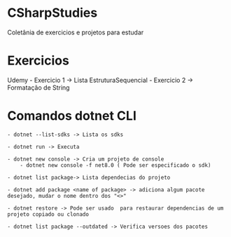 # CSharpStudies
Coletânia de exercicios e projetos para estudar

# Exercicios
Udemy
    - Exercicio 1 -> Lista EstruturaSequencial
    - Exercicio 2 -> Formatação de String


# Comandos dotnet CLI
    - dotnet --list-sdks -> Lista os sdks

    - dotnet run -> Executa

    - dotnet new console -> Cria um projeto de console
        - dotnet new console -f net8.0 ( Pode ser especificado o sdk)

    - dotnet list package-> Lista dependecias do projeto

    - dotnet add package <name of package> -> adiciona algum pacote desejado, mudar o nome dentro dos "<>"

    - dotnet restore -> Pode ser usado  para restaurar dependencias de um projeto copiado ou clonado

    - dotnet list package --outdated -> Verifica versoes dos pacotes


